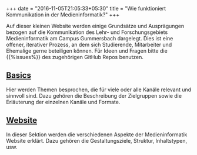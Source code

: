 +++
date = "2016-11-05T21:05:33+05:30"
title = "Wie funktioniert Kommunikation in der Medieninformatik?"
+++

Auf dieser kleinen Website werden einige Grundsätze und Ausprägungen bezogen auf die Kommunikation des Lehr- und Forschungsgebiets Medieninformatik am Campus Gummersbach dargelegt. Dies ist eine offener, iterativer Prozess, an dem sich Studierende, Mitarbeiter und Ehemalige gerne beteiligen können. Für Ideen und Fragen bitte die {{%issues%}} des zugehörigen GitHub Repos benutzen. 

## [Basics](basics)
Hier werden Themen besprochen, die für viele oder alle Kanäle relevant und sinnvoll sind. Dazu gehören die Beschreibung der Zielgruppen sowie die Erläuterung der einzelnen Kanäle und Formate. 

## [Website](website)
In dieser Sektion werden die verschiedenen Aspekte der Medieninformatik Website erklärt. Dazu gehören die Gestaltungsziele, Struktur, Inhaltstypen, usw.

